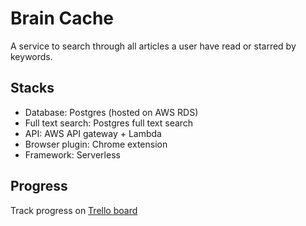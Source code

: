 # Brain Cache

A service to search through all articles a user have read or starred by keywords.

## Stacks

- Database: Postgres (hosted on AWS RDS)
- Full text search: Postgres full text search
- API: AWS API gateway + Lambda
- Browser plugin: Chrome extension
- Framework: Serverless

## Progress

Track progress on [Trello board](https://trello.com/b/qO1kVtnR/brain-cache)
